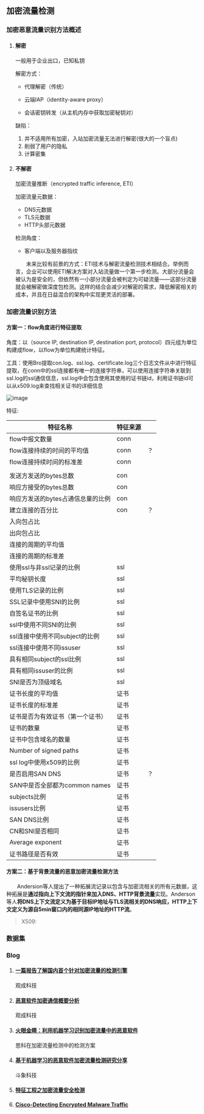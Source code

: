 ## 加密流量检测



### 加密恶意流量识别方法概述

1. #### 解密

   一般用于企业出口，已知私钥

   解密方式：

   - 代理解密（传统）

   - 云端IAP（identity-aware proxy）
   - 会话密钥转发（从主机内存中获取加密秘钥对）

   缺陷：

   1. 并不适用所有加密，入站加密流量无法进行解密(很大的一个盲点)
   2. 削弱了用户的隐私
   3. 计算密集

2. #### 不解密

   加密流量推断（encrypted traffic inference, ETI）

   加密流量元数据：

   - DNS元数据
   - TLS元数据
   - HTTP头部元数据

   检测角度：

   - 客户端以及服务器指纹

   &emsp;&emsp;未来比较有前景的方式：ETI技术与解密流量检测技术相结合。举例而言，企业可以使用ETI解决方案对入站流量做一个第一步检测。大部分流量会被认为是安全的，但依然有一小部分流量会被判定为可疑流量——这部分流量就会被解密做深度包检测。这样的结合会减少对解密的需求，降低解密相关的成本，并且在日益混合的架构中实现更灵活的部署。



### 加密流量识别方法

#### 方案一：flow角度进行特征提取

角度：以（source IP, destination IP, destination port, protocol）四元组为单位构建成flow，以flow为单位构建统计特征。

工具：使用Bro提取con.log、ssl.log、certificate.log三个日志文件从中进行特征提取，在conn中的ssl连接都有唯一的连接字符串，可以使用连接字符串关联到ssl.log的ssl通信信息，ssl.log中会包含使用其使用的证书链id，利用证书链id可以从x509.log来查找相关证书的详细信息

![image](https://raw.githubusercontent.com/AnchoretY/images/master/blog/image.59b9sgqtzfb.png)

特征:

| 特征名称                          | 特征来源 |      |
| --------------------------------- | -------- | ---- |
| flow中报文数量                    | conn     |      |
| flow连接持续的时间的平均值        | conn     | ？   |
| flow连接持续时间的标准差          | conn     |      |
|                                   |          |      |
| 发送方发送的bytes总数             | con      |      |
| 响应方接受的bytes总数             | con      |      |
| 响应方发送的bytes占通信总量的比例 | con      |      |
| 建立连接的百分比                  | con      | ？   |
| 入向包占比                        |          |      |
| 出向包占比                        |          |      |
| 连接的周期的平均值                |          |      |
| 连接的周期的标准差                |          |      |
| 使用ssl与非ssl记录的比例          | ssl      |      |
| 平均秘钥长度                      | ssl      |      |
| 使用TLS记录的比例                 | ssl      |      |
| SSL记录中使用SNI的比例            | ssl      |      |
| 自签名证书的比例                  | ssl      |      |
| ssl中使用不同SNI的比例            | ssl      |      |
| ssl连接中使用不同subject的比例    | ssl      |      |
| ssl连接中使用不同issuser          | ssl      |      |
| 具有相同subject的ssl比例          | ssl      |      |
| 具有相同issuser的比例             | ssl      |      |
| SNI是否为顶级域名                 | ssl      |      |
| 证书长度的平均值                  | 证书     |      |
| 证书长度的标准差                  | 证书     |      |
| 证书是否为有效证书（第一个证书）  | 证书     |      |
| 证书的数量                        | 证书     |      |
| 证书中包含域名的数量              | 证书     |      |
| Number of signed paths            | 证书     |      |
| ssl log中使用x509的比例           | 证书     |      |
| 是否启用SAN DNS                   | 证书     | ？   |
| SAN中是否全部都为common names     | 证书     |      |
| subjects比例                      | 证书     |      |
| issusers比例                      | 证书     |      |
| SAN DNS比例                       | 证书     |      |
| CN和SNI是否相同                   | 证书     |      |
| Average exponent                  | 证书     |      |
| 证书路径是否有效                  | 证书     |      |

#### 方案二：基于背景流量的恶意加密流量检测方法

&emsp;&emsp;Andersion等人提出了一种拓展流记录以包含与加密流相关的所有元数据，这种拓展是**通过指向上下文流的指针来加入DNS、HTTP背景流量**实现。Anderson等人**将DNS上下文流定义为基于目标IP地址与TLS流相关的DNS响应，HTTP上下文定义为源自5min窗口内的相同源IP地址的HTTP流**。









> 
>
> X509:
>
> 
>







### 数据集







### Blog

1. #### [一篇报告了解国内首个针对加密流量的检测引擎](https://mp.weixin.qq.com/s/HTrQ5BK-mhXfJmMlwHD04w)

   观成科技

2. #### [恶意软件加密通信概要分析](https://mp.weixin.qq.com/s/8nnfSjPVmWbThKrSlqNriQ)

   观成科技

3. ####  [火眼金睛：利用机器学习识别加密流量中的恶意软件](https://mp.weixin.qq.com/s/qngs8-jjHVcdMco1MQfs9Q)

   思科在加密流量检测中的检测方案

4. #### [基于机器学习的恶意软件加密流量检测研究分享](https://blog.riskivy.com/%E5%9F%BA%E4%BA%8E%E6%9C%BA%E5%99%A8%E5%AD%A6%E4%B9%A0%E7%9A%84%E6%81%B6%E6%84%8F%E8%BD%AF%E4%BB%B6%E5%8A%A0%E5%AF%86%E6%B5%81%E9%87%8F%E6%A3%80%E6%B5%8B/)

   斗象科技

5. #### [特征工程之加密流量安全检测](https://www.secrss.com/articles/12415)

6. #### [Cisco-Detecting Encrypted Malware Traffic ](https://blogs.cisco.com/security/detecting-encrypted-malware-traffic-without-decryption)

   

   



